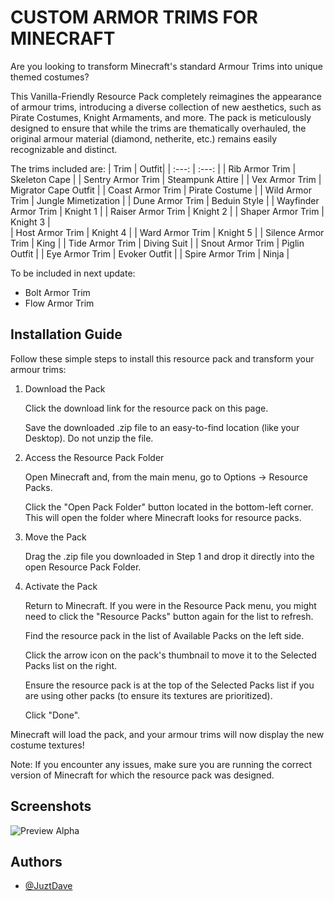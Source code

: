 # CUSTOM ARMOR TRIMS FOR MINECRAFT

Are you looking to transform Minecraft's standard Armour Trims into unique themed costumes?

This Vanilla-Friendly Resource Pack completely reimagines the appearance of armour trims, introducing a diverse collection of new aesthetics, such as Pirate Costumes, Knight Armaments, and more. 
The pack is meticulously designed to ensure that while the trims are thematically overhauled, the original armour material (diamond, netherite, etc.) remains easily recognizable and distinct.

The trims included are: 
| Trim | Outfit|
| :---: | :---: |
| Rib Armor Trim | Skeleton Cape |
| Sentry Armor Trim | Steampunk Attire |
| Vex Armor Trim | Migrator Cape Outfit |
| Coast Armor Trim | Pirate Costume |
| Wild Armor Trim | Jungle Mimetization |
| Dune Armor Trim | Beduin Style |
| Wayfinder Armor Trim | Knight 1 |
| Raiser Armor Trim | Knight 2 |
| Shaper Armor Trim | Knight 3 |	
| Host Armor Trim | Knight 4 |
| Ward Armor Trim |	Knight 5 |
| Silence Armor Trim | King |
| Tide Armor Trim |	Diving Suit |
| Snout Armor Trim | Piglin Outfit |
| Eye Armor Trim | Evoker Outfit |
| Spire Armor Trim | Ninja |

To be included in next update:
- Bolt Armor Trim 	
- Flow Armor Trim


## Installation Guide

Follow these simple steps to install this resource pack and transform your armour trims:

1. Download the Pack

    Click the download link for the resource pack on this page.

    Save the downloaded .zip file to an easy-to-find location (like your Desktop). Do not unzip the file.

2. Access the Resource Pack Folder

    Open Minecraft and, from the main menu, go to Options → Resource Packs.

    Click the "Open Pack Folder" button located in the bottom-left corner. This will open the folder where Minecraft looks for resource packs.

3. Move the Pack

    Drag the .zip file you downloaded in Step 1 and drop it directly into the open Resource Pack Folder.

4. Activate the Pack

    Return to Minecraft. If you were in the Resource Pack menu, you might need to click the "Resource Packs" button again for the list to refresh.

    Find the resource pack in the list of Available Packs on the left side.

    Click the arrow icon on the pack's thumbnail to move it to the Selected Packs list on the right.

    Ensure the resource pack is at the top of the Selected Packs list if you are using other packs (to ensure its textures are prioritized).

    Click "Done".

Minecraft will load the pack, and your armour trims will now display the new costume textures!

Note: If you encounter any issues, make sure you are running the correct version of Minecraft for which the resource pack was designed.
## Screenshots

![Preview Alpha](https://github.com/JuztDave6766/my-custom-trim-armors/assets/156694492/883d9ef7-9dae-4004-9816-7fc744dd364d)




## Authors

- [@JuztDave](https://github.com/JuztDave6766)

